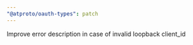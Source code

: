 ```yaml
---
"@atproto/oauth-types": patch
---
```


Improve error description in case of invalid loopback client_id
